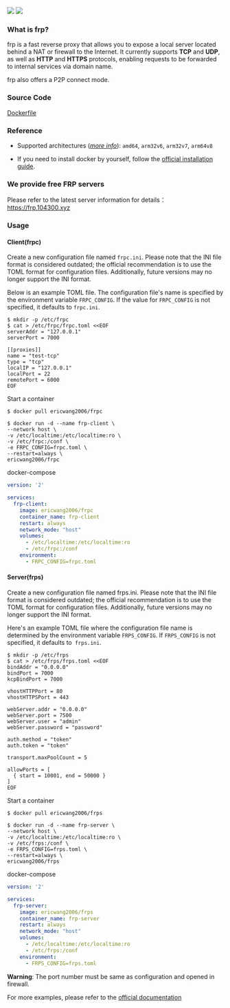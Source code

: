 <img src="http://dockeri.co/image/ericwang2006/frps"/>
<img src="http://dockeri.co/image/ericwang2006/frpc"/>

### What is frp?

frp is a fast reverse proxy that allows you to expose a local server located behind a NAT or firewall to the Internet. It currently supports **TCP** and **UDP**, as well as **HTTP** and **HTTPS** protocols, enabling requests to be forwarded to internal services via domain name.

frp also offers a P2P connect mode.

### Source Code

[Dockerfile](https://github.com/ericwang2006/docker_frp)

### Reference

- Supported architectures ([*more info*](https://github.com/docker-library/official-images#architectures-other-than-amd64)): `amd64`, `arm32v6`, `arm32v7`, `arm64v8`

- If you need to install docker by yourself, follow the [official installation guide](https://docs.docker.com/install/).

### We provide free FRP servers

Please refer to the latest server information for details：https://frp.104300.xyz

### Usage

#### Client(frpc)

Create a new configuration file named `frpc.ini`. Please note that the INI file format is considered outdated; the official recommendation is to use the TOML format for configuration files. Additionally, future versions may no longer support the INI format.

Below is an example TOML file. The configuration file's name is specified by the environment variable `FRPC_CONFIG`. If the value for `FRPC_CONFIG` is not specified, it defaults to `frpc.ini`.

```shell
$ mkdir -p /etc/frpc
$ cat > /etc/frpc/frpc.toml <<EOF
serverAddr = "127.0.0.1"
serverPort = 7000

[[proxies]]
name = "test-tcp"
type = "tcp"
localIP = "127.0.0.1"
localPort = 22
remotePort = 6000
EOF
```

Start a container

```shell
$ docker pull ericwang2006/frpc

$ docker run -d --name frp-client \
--network host \
-v /etc/localtime:/etc/localtime:ro \
-v /etc/frpc:/conf \
-e FRPC_CONFIG=frpc.toml \
--restart=always \
ericwang2006/frpc
```

docker-compose

```yaml
version: '2'

services:     
  frp-client:
    image: ericwang2006/frpc
    container_name: frp-client
    restart: always
    network_mode: "host"
    volumes:
      - /etc/localtime:/etc/localtime:ro        
      - /etc/frpc:/conf
    environment:
      - FRPC_CONFIG=frpc.toml
```

#### Server(frps)

Create a new configuration file named frps.ini. Please note that the INI file format is considered outdated; the official recommendation is to use the TOML format for configuration files. Additionally, future versions may no longer support the INI format.

Here's an example TOML file where the configuration file name is determined by the environment variable `FRPS_CONFIG`. If `FRPS_CONFIG` is not specified, it defaults to` frps.ini`.

```shell
$ mkdir -p /etc/frps
$ cat > /etc/frps/frps.toml <<EOF
bindAddr = "0.0.0.0"
bindPort = 7000
kcpBindPort = 7000

vhostHTTPPort = 80
vhostHTTPSPort = 443

webServer.addr = "0.0.0.0"
webServer.port = 7500
webServer.user = "admin"
webServer.password = "password"

auth.method = "token"
auth.token = "token"

transport.maxPoolCount = 5

allowPorts = [
  { start = 10001, end = 50000 }
]
EOF
```

Start a container

```shell
$ docker pull ericwang2006/frps

$ docker run -d --name frp-server \
--network host \
-v /etc/localtime:/etc/localtime:ro \
-v /etc/frps:/conf \
-e FRPS_CONFIG=frps.toml \
--restart=always \
ericwang2006/frps
```

docker-compose

```yaml
version: '2'

services:     
  frp-server:
    image: ericwang2006/frps
    container_name: frp-server
    restart: always
    network_mode: "host"
    volumes:
      - /etc/localtime:/etc/localtime:ro        
      - /etc/frps:/conf
    environment:
      - FRPS_CONFIG=frps.toml
```

**Warning**: The port number must be same as configuration and opened in firewall.

For more examples, please refer to the [official documentation](https://github.com/fatedier/frp)
